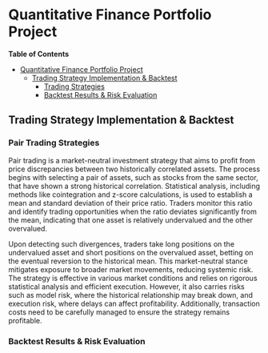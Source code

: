 # Quantitative Finance Portfolio Project

**Table of Contents**
- [Quantitative Finance Portfolio Project](#quantitative-finance-portfolio-project)
  - [Trading Strategy Implementation \& Backtest](#trading-strategy-implementation--backtest)
    - [Trading Strategies](#trading-strategies)
    - [Backtest Results \& Risk Evaluation](#backtest-results--risk-evaluation)

## Trading Strategy Implementation & Backtest

### Pair Trading Strategies
Pair trading is a market-neutral investment strategy that aims to profit from price discrepancies between two historically correlated assets. The process begins with selecting a pair of assets, such as stocks from the same sector, that have shown a strong historical correlation. Statistical analysis, including methods like cointegration and z-score calculations, is used to establish a mean and standard deviation of their price ratio. Traders monitor this ratio and identify trading opportunities when the ratio deviates significantly from the mean, indicating that one asset is relatively undervalued and the other overvalued.

Upon detecting such divergences, traders take long positions on the undervalued asset and short positions on the overvalued asset, betting on the eventual reversion to the historical mean. This market-neutral stance mitigates exposure to broader market movements, reducing systemic risk. The strategy is effective in various market conditions and relies on rigorous statistical analysis and efficient execution. However, it also carries risks such as model risk, where the historical relationship may break down, and execution risk, where delays can affect profitability. Additionally, transaction costs need to be carefully managed to ensure the strategy remains profitable.

### Backtest Results & Risk Evaluation
